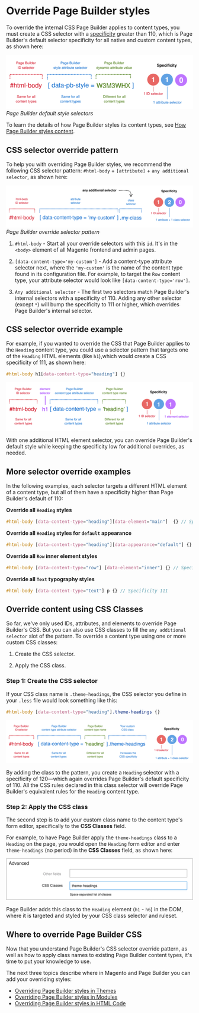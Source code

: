 # Override Page Builder styles

To override the internal CSS Page Builder applies to content types, you must create a CSS selector with a [specificity](https://developer.mozilla.org/en-US/docs/Web/CSS/Specificity) greater than 110, which is Page Builder's default selector specificity for all native and custom content types, as shown here:

![Default style selector](../images/pagebuilder-style-selector.svg)
_Page Builder default style selectors_

To learn the details of how Page Builder styles its content types, see [How Page Builder styles content](how-pagebuilder-styles-content.md).

## CSS selector override pattern

To help you with overriding Page Builder styles, we recommend the following CSS selector pattern: `#html-body` + `[attribute]` + `any additional selector`, as shown here:

![CSS selector override pattern](../images/pagebuilder-style-override-pattern-class.svg)
_Page Builder override selector pattern_

1. `#html-body` - Start all your override selectors with this `id`. It's in the `<body>` element of all Magento frontend and admin pages.

1. `[data-content-type='my-custom']` - Add a content-type attribute selector next, where the `'my-custom'` is the name of the content type found in its configuration file. For example, to target the `Row` content type, your attribute selector would look like `[data-content-type='row']`.

1. `Any additional selector` - The first two selectors match Page Builder's internal selectors with a specificity of 110. Adding any other selector (except `*`) will bump the specificity to 111 or higher, which overrides Page Builder's internal selector.

## CSS selector override example

For example, if you wanted to override the CSS that Page Builder applies to the `Heading` content type, you could use a selector pattern that targets one of the `Heading` HTML elements (like `h1`),which would create a CSS specificity of 111, as shown here:

```scss
#html-body h1[data-content-type="heading"] {}
```

![Page Builder style selector](../images/pagebuilder-style-override-element-selector.svg)

With one additional HTML element selector, you can override Page Builder's default style while keeping the specificity low for additional overrides, as needed.

## More selector override examples

In the following examples, each selector targets a different HTML element of a content type, but all of them have a specificity higher than Page Builder's default of 110:

**Override all `Heading` styles**

```scss
#html-body [data-content-type="heading"][data-element="main"]  {} // Specificity 120
```

**Override all `Heading` styles for `default` appearance**

```scss
#html-body [data-content-type="heading"][data-appearance="default"] {} // Specificity 120
```

**Override all `Row` inner element styles**

```scss
#html-body [data-content-type="row"] [data-element="inner"] {} // Specificity 120
```

**Override all `Text` typography styles**

```scss
#html-body [data-content-type="text"] p {} // Specificity 111
```

## Override content using CSS Classes

So far, we've only used IDs, attributes, and elements to override Page Builder's CSS. But you can also use CSS classes to fill the `any additional selector` slot of the pattern. To override a content type using one or more custom CSS classes:

1. Create the CSS selector.

2. Apply the CSS class.

### Step 1: Create the CSS selector

If your CSS class name is `.theme-headings`, the CSS selector you define in your `.less` file would look something like this:

```scss
#html-body [data-content-type="heading"].theme-headings {}
```

![Page Builder style selector](../images/pagebuilder-style-override-selector.svg)

By adding the class to the pattern, you create a `Heading` selector with a specificity of 120—which again overrides Page Builder's default specificity of 110. All the CSS rules declared in this class selector will override Page Builder's equivalent rules for the `Heading` content type.

### Step 2: Apply the CSS class

The second step is to add your custom class name to the content type's form editor, specifically to the **CSS Classes** field.

For example, to have Page Builder apply the `theme-headings` class to a `Heading` on the page, you would open the `Heading` form editor and enter `theme-headings` (no period) in the **CSS Classes** field, as shown here:

![Add CSS class to content type](../images/css-classes-field.svg)

Page Builder adds this class to the `Heading` element (`h1` - `h6`) in the DOM, where it is targeted and styled by your CSS class selector and ruleset.

## Where to override Page Builder CSS

Now that you understand Page Builder's CSS selector override pattern, as well as how to apply class names to existing Page Builder content types, it's time to put your knowledge to use.

The next three topics describe where in Magento and Page Builder you can add your overriding styles:

-  [Overriding Page Builder styles in Themes](override-pagebuilder-styles-themes.md)
-  [Overriding Page Builder styles in Modules](override-pagebuilder-styles-modules.md)
-  [Overriding Page Builder styles in HTML Code](override-pagebuilder-styles-htmlcode.md)
